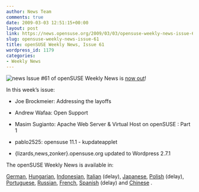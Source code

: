 ```yaml
---
author: News Team
comments: true
date: 2009-03-03 12:51:15+00:00
layout: post
link: https://news.opensuse.org/2009/03/03/opensuse-weekly-news-issue-61/
slug: opensuse-weekly-news-issue-61
title: openSUSE Weekly News, Issue 61
wordpress_id: 1179
categories:
- Weekly News
---
```


![news](//news.opensuse.org/wp-content/uploads/2007/11/knewsticker.png) Issue #61 of openSUSE Weekly News is [now out](//en.opensuse.org/OpenSUSE_Weekly_News/61)!  
  

In this week’s issue:


  * Joe Brockmeier: Addressing the layoffs

  * Andrew Wafaa: Open Support 

  * Masim Sugianto: Apache Web Server & Virtual Host on openSUSE : Part 1

  * pablo2525: opensuse 11.1 - kupdateapplet

  * {lizards,news,zonker}.opensuse.org updated to Wordpress 2.7.1




The openSUSE Weekly News is available in: 

[German](//de.opensuse.org/OpenSUSE-Wochenschau/61),
[Hungarian](//hu.opensuse.org/OpenSUSE_Heti_H%C3%ADrmond%C3%B3/61), 
[Indonesian](//en.opensuse.org/OpenSUSE_Weekly_News/61/indonesian),
[Italian](//it.opensuse.org/OpenSUSE_Newsletter_Settimanale/61) (delay),
[Japanese](//ja.opensuse.org/OpenSUSE_Weekly_News/61),
[Polish](//pl.opensuse.org/Tygodnik_openSUSE/61) (delay), 
[Portuguese](//pt.opensuse.org/Not%C3%ADcias_da_semana_no_openSUSE/61),
[Russian](//ru.opensuse.org/%D0%95%D0%B6%D0%B5%D0%BD%D0%B5%D0%B4%D0%B5%D0%BB%D1%8C%D0%BD%D1%8B%D0%B5_%D0%BD%D0%BE%D0%B2%D0%BE%D1%81%D1%82%D0%B8_openSUSE/61),
[French](//fr.opensuse.org/Lettre_d'information_openSUSE/61),
[Spanish](//es.opensuse.org/OpenSUSE_Noticias_Semanales/61) (delay) and
[Chinese](//en.opensuse.org/OpenSUSE_Weekly_News/61/chinese) .
